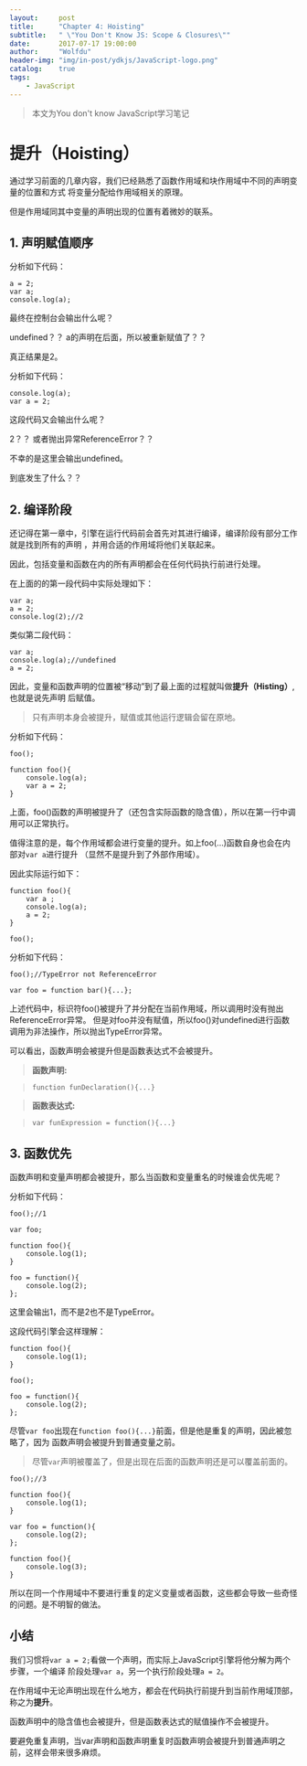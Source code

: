 ```yaml
---
layout:     post
title:      "Chapter 4: Hoisting"
subtitle:   " \"You Don't Know JS: Scope & Closures\""
date:       2017-07-17 19:00:00
author:     "Wolfdu"
header-img: "img/in-post/ydkjs/JavaScript-logo.png"
catalog:    true
tags:
    - JavaScript
---
```


> 本文为You don't know JavaScript学习笔记

# 提升（Hoisting）

通过学习前面的几章内容，我们已经熟悉了函数作用域和块作用域中不同的声明变量的位置和方式
将变量分配给作用域相关的原理。

但是作用域同其中变量的声明出现的位置有着微妙的联系。

## 1. 声明赋值顺序

分析如下代码：

    a = 2;
    var a;
    console.log(a);

最终在控制台会输出什么呢？

undefined？？ a的声明在后面，所以被重新赋值了？？

真正结果是2。

分析如下代码：

    console.log(a);
    var a = 2;

这段代码又会输出什么呢？

2？？ 或者抛出异常ReferenceError？？

不幸的是这里会输出undefined。

到底发生了什么？？

## 2. 编译阶段

还记得在第一章中，引擎在运行代码前会首先对其进行编译，编译阶段有部分工作就是找到所有的声明
，并用合适的作用域将他们关联起来。

因此，包括变量和函数在内的所有声明都会在任何代码执行前进行处理。

在上面的的第一段代码中实际处理如下：

    var a;
    a = 2;
    console.log(2);//2

类似第二段代码：

    var a;
    console.log(a);//undefined
    a = 2;

因此，变量和函数声明的位置被“移动”到了最上面的过程就叫做**提升（Histing）**,也就是说先声明
后赋值。

> 只有声明本身会被提升，赋值或其他运行逻辑会留在原地。

分析如下代码：

    foo();

    function foo(){
        console.log(a);
        var a = 2;
    }

上面，foo()函数的声明被提升了（还包含实际函数的隐含值），所以在第一行中调用可以正常执行。

值得注意的是，每个作用域都会进行变量的提升。如上foo(...)函数自身也会在内部对`var a`进行提升
（显然不是提升到了外部作用域）。

因此实际运行如下：

    function foo(){
        var a ;
        console.log(a);
        a = 2;
    }

    foo();

分析如下代码：

    foo();//TypeError not ReferenceError

    var foo = function bar(){...};

上述代码中，标识符foo()被提升了并分配在当前作用域，所以调用时没有抛出ReferenceError异常。
但是对foo并没有赋值，所以foo()对undefined进行函数调用为非法操作，所以抛出TypeError异常。

可以看出，函数声明会被提升但是函数表达式不会被提升。

> **函数声明:**

>  `function funDeclaration(){...}`

>**函数表达式:**

> `var funExpression = function(){...}`

## 3. 函数优先

函数声明和变量声明都会被提升，那么当函数和变量重名的时候谁会优先呢？

分析如下代码：

    foo();//1

    var foo;

    function foo(){
        console.log(1);
    }

    foo = function(){
        console.log(2);
    };

这里会输出1，而不是2也不是TypeError。

这段代码引擎会这样理解：

    function foo(){
        console.log(1);
    }

    foo();

    foo = function(){
        console.log(2);
    };

尽管`var foo`出现在`function foo(){...}`前面，但是他是重复的声明，因此被忽略了，因为
函数声明会被提升到普通变量之前。

> 尽管`var`声明被覆盖了，但是出现在后面的函数声明还是可以覆盖前面的。

    foo();//3

    function foo(){
        console.log(1);
    }

    var foo = function(){
        console.log(2);
    };

    function foo(){
        console.log(3);
    }

所以在同一个作用域中不要进行重复的定义变量或者函数，这些都会导致一些奇怪的问题。是不明智的做法。

## 小结

我们习惯将`var a = 2;`看做一个声明，而实际上JavaScript引擎将他分解为两个步骤，一个编译
阶段处理`var a`，另一个执行阶段处理`a = 2`。

在作用域中无论声明出现在什么地方，都会在代码执行前提升到当前作用域顶部，称之为**提升**。

函数声明中的隐含值也会被提升，但是函数表达式的赋值操作不会被提升。

要避免重复声明，当var声明和函数声明重复时函数声明会被提升到普通声明之前，这样会带来很多麻烦。

